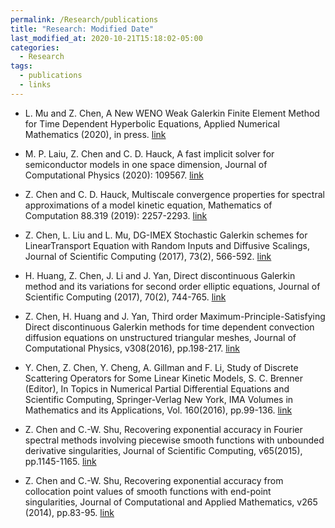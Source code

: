 ```yaml
---
permalink: /Research/publications
title: "Research: Modified Date"
last_modified_at: 2020-10-21T15:18:02-05:00
categories:
  - Research
tags:
  - publications
  - links
---
```


* L. Mu and Z. Chen, A New WENO Weak Galerkin Finite Element Method for Time Dependent Hyperbolic Equations, Applied Numerical Mathematics (2020), in press. [link](https://www.sciencedirect.com/science/article/abs/pii/S0168927420302634)

* M. P. Laiu, Z. Chen and C. D. Hauck, A fast implicit solver for semiconductor models in one space dimension, Journal of Computational Physics (2020): 109567. [link](https://www.sciencedirect.com/science/article/pii/S0021999120303417)

* Z. Chen and C. D. Hauck, Multiscale convergence properties for spectral approximations of a model kinetic equation, Mathematics of Computation 88.319 (2019): 2257-2293. [link](https://www.ams.org/journals/mcom/2019-88-319/S0025-5718-2018-03399-3/)

* Z. Chen, L. Liu and L. Mu, DG-IMEX Stochastic Galerkin schemes for LinearTransport Equation with Random Inputs and Diffusive Scalings, Journal of Scientific Computing (2017), 73(2), 566-592. [link](https://link.springer.com/article/10.1007/s10915-017-0439-2)

* H. Huang, Z. Chen, J. Li and J. Yan, Direct discontinuous Galerkin method and its variations for second order elliptic equations, Journal of Scientific Computing (2017), 70(2), 744-765. [link](https://link.springer.com/article/10.1007/s10915-016-0264-z)

* Z. Chen, H. Huang and J. Yan, Third order Maximum-Principle-Satisfying Direct discontinuous Galerkin methods for time dependent convection diffusion equations on unstructured triangular meshes, Journal of Computational Physics, v308(2016), pp.198-217. [link](https://www.sciencedirect.com/science/article/pii/S002199911500858X)

* Y. Chen, Z. Chen, Y. Cheng, A. Gillman and F. Li, Study of Discrete Scattering Operators for Some Linear Kinetic Models, S. C. Brenner (Editor), In Topics in Numerical Partial Differential Equations and Scientific Computing, Springer-Verlag New York, IMA Volumes in Mathematics and its Applications, Vol. 160(2016), pp.99-136. [link](https://link.springer.com/chapter/10.1007/978-1-4939-6399-7_5)

* Z. Chen and C.-W. Shu, Recovering exponential accuracy in Fourier spectral methods involving piecewise smooth functions with unbounded derivative singularities, Journal of Scientific Computing, v65(2015), pp.1145-1165. [link](https://link.springer.com/article/10.1007/s10915-015-0011-x)

* Z. Chen and C.-W. Shu, Recovering exponential accuracy from collocation point values of smooth functions with end-point singularities, Journal of Computational and Applied Mathematics, v265 (2014), pp.83-95. [link](https://www.sciencedirect.com/science/article/pii/S0377042713004846)
